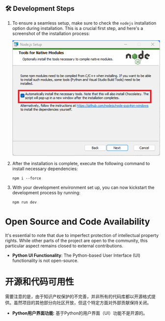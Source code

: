 ## 🛠️ Development Steps

1. To ensure a seamless setup, make sure to check the `nodejs` installation option during installation. This is a crucial first step, and here's a screenshot of the installation process:

   ![Installation Screenshot](./need-install-chocolatey.png)

2. After the installation is complete, execute the following command to install necessary dependencies:

   ```
   npm i --force
   ```

3. With your development environment set up, you can now kickstart the development process by running:

   ```
   npm run dev
   ```

# Open Source and Code Availability

It's essential to note that due to imperfect protection of intellectual property rights. While other parts of the project are open to the community, this particular aspect remains closed to external contributions.

- **Python UI Functionality**: The Python-based User Interface (UI) functionality is not open-source.

# 开源和代码可用性

需要注意的是，由于知识产权保护的不完善，并非所有的代码库都以开源格式提供。虽然项目的其他部分向社区开放，但这个特定方面对外部贡献保持关闭。

- **Python用户界面功能**: 基于Python的用户界面（UI）功能不是开源的。
